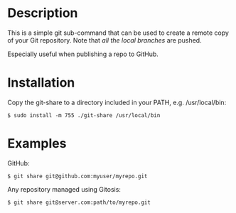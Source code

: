 Description
===========

This is a simple git sub-command that can be used to create a remote copy of your Git repository.
Note that _all the local branches_ are pushed.

Especially useful when publishing a repo to GitHub.

Installation
============

Copy the git-share to a directory included in your PATH, e.g. /usr/local/bin:

    $ sudo install -m 755 ./git-share /usr/local/bin

Examples
========

GitHub:

    $ git share git@github.com:myuser/myrepo.git

Any repository managed using Gitosis:

    $ git share git@server.com:path/to/myrepo.git
